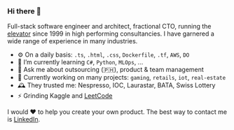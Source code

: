 ### Hi there 👋

Full-stack software engineer and architect, fractional CTO, running the [elevator](https://martinfowler.com/articles/architect-elevator.html) since 1999 in high performing consultancies. I have garnered a wide range of experience in many industries.

- ⚙️ On a daily basis: `.ts`, `.html`, `.css`, `Dockerfile`, `.tf`, `AWS`, `DO`
- 🌱 I’m currently learning `C#`, `Python`, `MLOps`, ...
- 💬 Ask me about outsourcing (🇵🇭), product & team management
- 🔭 Currently working on many projects: `gaming`, `retails`, `iot`, `real-estate`
- 🕰️ They trusted me: Nespresso, IOC, Laurastar, BATA, Swiss Lottery
- ⚡ Grinding Kaggle and [LeetCode](https://leetcode.com/u/ericjeker/)

I would ❤️ to help you create your own product.
The best way to contact me is [LinkedIn](https://www.linkedin.com/in/ericjeker/).
